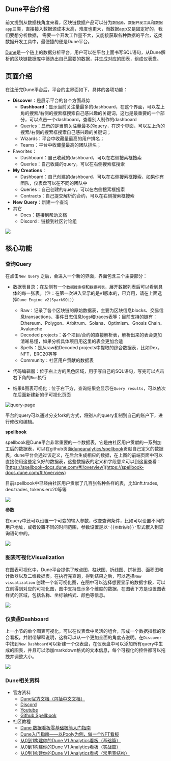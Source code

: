 ## Dune平台介绍
前文提到从数据栈角度来看，区块链数据产品可以分为`数据源`、`数据开发工具`和`数据app`三类，直接接入数据源成本太高，难度也更大，而数据app又是固定好的，我们要想分析数据，
需要一个开发工作量不大，又能接获取各种数据的平台，这类数据开发工具中，最便捷的便是Dune平台。

[Dune](dune.com)是一个链上的数据分析平台，用户可以在平台上面书写SQL语句，从Dune解析的区块链数据库中筛选出自己需要的数据，并生成对应的图表，组成仪表盘。



## 页面介绍

在注册完Dune平台后，平台的主界面如下，具体的各项功能：

- **Discover**：是展示平台的各个方面趋势
  - **Dashboard**：显示当前关注量最多的dashboard，在这个界面，可以左上角的搜索/右侧的搜索框搜索自己感兴趣的关键词，这也是最重要的一个部分，可以点击一个dashboard，查看别人制作的dashboard
  - Queries：显示的是当前关注量最多的query，在这个界面，可以左上角的搜索/右侧的搜索框搜索自己感兴趣的关键词；
  - Wizards：平台中收藏量最高的用户排名；
  - Teams：平台中收藏量最高的团队排名；
- Favorites：
  - Dashboard：自己收藏的dashboard，可以在右侧搜索框搜索
  - Queries：自己收藏的query，可以在右侧搜索框搜索
- **My Creations**：
  - Dashboard：自己创建的dashboard，可以在右侧搜索框搜索，如果你有团队，仪表盘可以在不同的团队中
  - Queries：自己创建的query，可以在右侧搜索框搜索
  - Contracts：自己提交解析的合约，可以在右侧搜索框搜索
- **New Query**：新建一个查询
- 其它
  - Docs：链接到帮助文档
  - Discord：链接到社区讨论组

![](images/main-page.png)

## 核心功能

### 查询Query

在点击`New Query` 之后，会进入一个新的界面，界面包含三个主要部分：

- 数据表目录：在左侧有一个`数据搜索框`和`数据列表`，展开数据列表后可以看到具体的每一张表。（注：在第一次进入显示的是v1版本的，已弃用，请在上面选择`Dune Engine v2(SparkSQL)`）
  - Raw：记录了各个区块链的原始数据表，主要为区块信息blocks、交易信息transactions、事件日志信息logs和traces表等；目前支持的链有：Ethereum、Polygon、Arbitrum、Solana、Optimism、Gnosis Chain、Avalanche
  - Decoded projects：各个项目/合约的直接解析表，解析出来的表会更加清晰易懂，如果分析具体项目用这里的表会更加合适
  - Spells：是从raw和Decoded projects中提取的综合数据表，比如Dex，NFT，ERC20等等
  - Community：社区用户贡献的数据表

- 代码编辑器：位于右上方的黑色区域，用于写自己的SQL语句，写完可以点击右下角的`Run`执行
- 结果&图表可视化：位于右下方，查询结果会显示在`Query results`，可以依次在后面新建新的子可视化页面

![query-page](images/query-page.png)

平台的query可以通过分支fork的方式，将别人的query复制到自己的账户下，进行修改和编辑。

**spellbook**

spellbook是Dune平台非常重要的一个数据表，它是由社区用户贡献的一系列加工后的数据表，可以在github页面[duneanalytics/spellbook](https://github.com/duneanalytics/spellbook)贡献自己定义的数据表，dune平台会通过该定义，在后台生成相应的数据，在上图的前端页面中可以直接使用这些定义好的数据表，这些数据表的定义和字段意义可以到这里查看：[https://spellbook-docs.dune.com/#!/overview](https://spellbook-docs.dune.com/#!/overview)

目前spellbook中已经由社区用户贡献了几百张各种各样的表，比如nft.trades, dex.trades, tokens.erc20等等

![](images/spellbook.png)

**参数**

在query中还可以设置一个可变的输入参数，改变查询条件，比如可以设置不同的用户地址，或者设置不同的时间范围，参数设置是以`'{{参数名称}}'`形式嵌入到查询语句中的。

![](images/query-params.png)

### 图表可视化Visualization

在图表可视化中，Dune平台提供了散点图、柱状图、折线图、饼状图、面积图和计数器以及二维数据表。在执行完查询，得到结果之后，可以选择`New visualization` 创建一个新可视化图，在图中可以选择想要显示的数据字段，可以立刻得到对应的可视化图，图中支持显示多个维度的数据，在图表下方是设置图表样式的区域，包括名称、坐标轴格式、颜色等信息。

![](images/visualization.png)

 ### 仪表盘Dashboard

上一小节的单个图表可视化，可以在仪表盘中灵活的组合，形成一个数据指标的聚合看板，并附带解释说明，这样可以从一个更加全面的角度去说明。在`Discover`中找到`New Dashboard`可以新建一个仪表盘，在仪表盘中可以添加所有query中生成的图表，并且可以添加markdown格式的文本信息，每个可视化的控件都可以拖拽并调整大小。



![](images/dashboard.png)


### Dune相关资料
- 官方资料
  - [Dune官方文档（包括中文文档）](https://dune.com/docs/)
  - [Discord](https://discord.com/invite/ErrzwBz)
  - [Youtube](https://www.youtube.com/channel/UCPrm9d2hLd_YxSExH7oRyAg)
  - [Github Spellbook](https://github.com/duneanalytics/spellbook)
- 社区教程
  - [Dune 数据看板零基础极简入门指南](https://twitter.com/gm365/status/1525013340459716608)
  - [Dune入门指南——以Pooly为例，做一个NFT看板](https://mirror.xyz/0xa741296A1E9DDc3D6Cf431B73C6225cFb5F6693a/iVzr5bGcGKKCzuvl902P05xo7fxc2qWfqfIHwmCXDI4)
  - [从0到1构建你的Dune V1 Analytics看板（基础篇）](https://mirror.xyz/0xbi.eth/6cbedGOx0GwZdvuxHeyTAgn333jaT34y-2qryvh8Fio)
  - [从0到1构建你的Dune V1 Analytics看板（实战篇）](https://mirror.xyz/0xbi.eth/603BIaKXn7s2_7A84oayY_Fn5XUPh6zDsv2OlQTdzCg)
  - [从0到1构建你的Dune V1 Analytics看板（常用表结构）](https://mirror.xyz/0xbi.eth/uSr336PzXtqMuE_LPBewbJ1CHN2oUs40-TDET2rnkqU)
